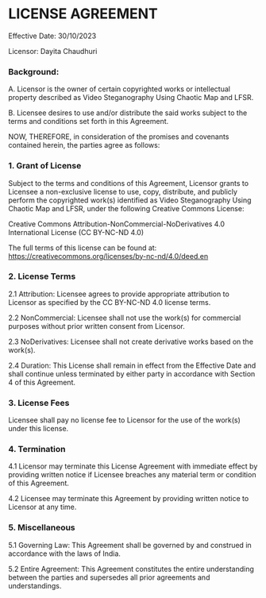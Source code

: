 # LICENSE AGREEMENT

Effective Date: 30/10/2023

Licensor: Dayita Chaudhuri

### Background:

A. Licensor is the owner of certain copyrighted works or intellectual property described as Video Steganography Using Chaotic Map and LFSR.

B. Licensee desires to use and/or distribute the said works subject to the terms and conditions set forth in this Agreement.

NOW, THEREFORE, in consideration of the promises and covenants contained herein, the parties agree as follows:

### 1. Grant of License

Subject to the terms and conditions of this Agreement, Licensor grants to Licensee a non-exclusive license to use, copy, distribute, and publicly perform the copyrighted work(s) identified as Video Steganography Using Chaotic Map and LFSR, under the following Creative Commons License:

Creative Commons Attribution-NonCommercial-NoDerivatives 4.0 International License (CC BY-NC-ND 4.0)

The full terms of this license can be found at: https://creativecommons.org/licenses/by-nc-nd/4.0/deed.en

### 2. License Terms

2.1 Attribution: Licensee agrees to provide appropriate attribution to Licensor as specified by the CC BY-NC-ND 4.0 license terms.

2.2 NonCommercial: Licensee shall not use the work(s) for commercial purposes without prior written consent from Licensor.

2.3 NoDerivatives: Licensee shall not create derivative works based on the work(s).

2.4 Duration: This License shall remain in effect from the Effective Date and shall continue unless terminated by either party in accordance with Section 4 of this Agreement.

### 3. License Fees

Licensee shall pay no license fee to Licensor for the use of the work(s) under this license.

### 4. Termination

4.1 Licensor may terminate this License Agreement with immediate effect by providing written notice if Licensee breaches any material term or condition of this Agreement.

4.2 Licensee may terminate this Agreement by providing written notice to Licensor at any time.

### 5. Miscellaneous

5.1 Governing Law: This Agreement shall be governed by and construed in accordance with the laws of India.

5.2 Entire Agreement: This Agreement constitutes the entire understanding between the parties and supersedes all prior agreements and understandings.
